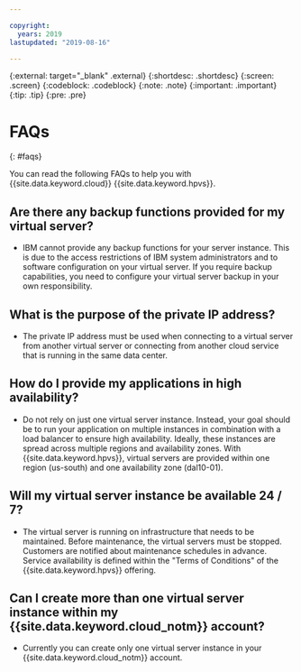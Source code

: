 ```yaml
---

copyright:
  years: 2019
lastupdated: "2019-08-16"

---
```


{:external: target="_blank" .external}
{:shortdesc: .shortdesc}
{:screen: .screen}
{:codeblock: .codeblock}
{:note: .note}
{:important: .important}
{:tip: .tip}
{:pre: .pre}

# FAQs
{: #faqs}

You can read the following FAQs to help you with {{site.data.keyword.cloud}} {{site.data.keyword.hpvs}}.

## Are there any backup functions provided for my virtual server?

* IBM cannot provide any backup functions for your server instance. This is due to the access restrictions of IBM system administrators and to software configuration
on your virtual server. If you require backup capabilities, you need to configure your virtual server backup in your own responsibility.

## What is the purpose of the private IP address?

* The private IP address must be used when connecting to a virtual server from another virtual server or connecting from another cloud service that is running in the same data center.  

## How do I provide my applications in high availability?
* Do not rely on just one virtual server instance. Instead, your goal should be to run your application on multiple instances in combination with a load balancer to ensure high availability.
Ideally, these instances are spread across multiple regions and availability zones. With {{site.data.keyword.hpvs}}, virtual servers are provided within one region (us-south) and one availability zone (dal10-01). <!-- We are
working on providing additional regions and zones. The currently available locations will be
selectable in the provisioning UI as soon as there are multiple available.  -->

## Will my virtual server instance be available 24 / 7?
* The virtual server is running on infrastructure that needs to be maintained. Before maintenance, the virtual servers must be stopped. Customers are notified about
maintenance schedules in advance. Service availability is defined within the "Terms of Conditions" of the {{site.data.keyword.hpvs}} offering.

## Can I create more than one virtual server instance within my {{site.data.keyword.cloud_notm}} account?
* Currently you can create only one virtual server instance in your {{site.data.keyword.cloud_notm}} account.
